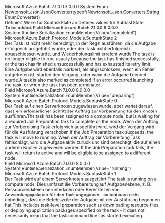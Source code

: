 <Type Name="SubtaskState" FullName="Microsoft.Azure.Batch.Protocol.Models.SubtaskState">
  <TypeSignature Language="C#" Value="public enum SubtaskState" />
  <TypeSignature Language="ILAsm" Value=".class public auto ansi sealed SubtaskState extends System.Enum" />
  <TypeSignature Language="DocId" Value="T:Microsoft.Azure.Batch.Protocol.Models.SubtaskState" />
  <TypeSignature Language="VB.NET" Value="Public Enum SubtaskState" />
  <TypeSignature Language="F#" Value="type SubtaskState = " />
  <AssemblyInfo>
    <AssemblyName>Microsoft.Azure.Batch</AssemblyName>
    <AssemblyVersion>7.1.0.0</AssemblyVersion>
    <AssemblyVersion>8.0.0.0</AssemblyVersion>
  </AssemblyInfo>
  <Base>
    <BaseTypeName>System.Enum</BaseTypeName>
  </Base>
  <Attributes>
    <Attribute>
      <AttributeName>Newtonsoft.Json.JsonConverter(typeof(Newtonsoft.Json.Converters.StringEnumConverter))</AttributeName>
    </Attribute>
  </Attributes>
  <Docs>
    <summary>
            <span data-ttu-id="ccf81-101">Definiert Werte für SubtaskState an.</span><span class="sxs-lookup"><span data-stu-id="ccf81-101">Defines values for SubtaskState.</span></span>
            </summary>
    <remarks>To be added.</remarks>
  </Docs>
  <Members>
    <Member MemberName="Completed">
      <MemberSignature Language="C#" Value="Completed" />
      <MemberSignature Language="ILAsm" Value=".field public static literal valuetype Microsoft.Azure.Batch.Protocol.Models.SubtaskState Completed = int32(2)" />
      <MemberSignature Language="DocId" Value="F:Microsoft.Azure.Batch.Protocol.Models.SubtaskState.Completed" />
      <MemberSignature Language="VB.NET" Value="Completed" />
      <MemberSignature Language="F#" Value="Completed = 2" Usage="Microsoft.Azure.Batch.Protocol.Models.SubtaskState.Completed" />
      <MemberType>Field</MemberType>
      <AssemblyInfo>
        <AssemblyName>Microsoft.Azure.Batch</AssemblyName>
        <AssemblyVersion>7.1.0.0</AssemblyVersion>
        <AssemblyVersion>8.0.0.0</AssemblyVersion>
      </AssemblyInfo>
      <Attributes>
        <Attribute>
          <AttributeName>System.Runtime.Serialization.EnumMember(Value="completed")</AttributeName>
        </Attribute>
      </Attributes>
      <ReturnValue>
        <ReturnType>Microsoft.Azure.Batch.Protocol.Models.SubtaskState</ReturnType>
      </ReturnValue>
      <MemberValue>2</MemberValue>
      <Docs>
        <summary>
            <span data-ttu-id="ccf81-102">Der Task ist nicht mehr berechtigt, in der Regel ausführen, da die Aufgabe erfolgreich ausgeführt wurde, oder der Task nicht erfolgreich abgeschlossen wurde, und Wiederholungslimit erreicht wurde.</span><span class="sxs-lookup"><span data-stu-id="ccf81-102">The task is no longer eligible to run, usually because the task has finished successfully, or the task has finished unsuccessfully and has exhausted its retry limit.</span></span> <span data-ttu-id="ccf81-103">Eine Aufgabe wird ebenfalls markiert, als abgeschlossen, wenn ein Fehler aufgetreten ist, starten den Vorgang, oder wenn die Aufgabe beendet wurde.</span><span class="sxs-lookup"><span data-stu-id="ccf81-103">A task is also marked as completed if an error occurred launching the task, or when the task has been terminated.</span></span>
            </summary>
      </Docs>
    </Member>
    <Member MemberName="Preparing">
      <MemberSignature Language="C#" Value="Preparing" />
      <MemberSignature Language="ILAsm" Value=".field public static literal valuetype Microsoft.Azure.Batch.Protocol.Models.SubtaskState Preparing = int32(0)" />
      <MemberSignature Language="DocId" Value="F:Microsoft.Azure.Batch.Protocol.Models.SubtaskState.Preparing" />
      <MemberSignature Language="VB.NET" Value="Preparing" />
      <MemberSignature Language="F#" Value="Preparing = 0" Usage="Microsoft.Azure.Batch.Protocol.Models.SubtaskState.Preparing" />
      <MemberType>Field</MemberType>
      <AssemblyInfo>
        <AssemblyName>Microsoft.Azure.Batch</AssemblyName>
        <AssemblyVersion>7.1.0.0</AssemblyVersion>
        <AssemblyVersion>8.0.0.0</AssemblyVersion>
      </AssemblyInfo>
      <Attributes>
        <Attribute>
          <AttributeName>System.Runtime.Serialization.EnumMember(Value="preparing")</AttributeName>
        </Attribute>
      </Attributes>
      <ReturnValue>
        <ReturnType>Microsoft.Azure.Batch.Protocol.Models.SubtaskState</ReturnType>
      </ReturnValue>
      <MemberValue>0</MemberValue>
      <Docs>
        <summary>
            <span data-ttu-id="ccf81-104">Der Task auf einen Serverknoten zugewiesen wurde, aber wartet darauf, dass ein erforderlicher Schritt der Auftrag zur Vorbereitung für den Knoten ausführen.</span><span class="sxs-lookup"><span data-stu-id="ccf81-104">The task has been assigned to a compute node, but is waiting for a required Job Preparation task to complete on the node.</span></span> <span data-ttu-id="ccf81-105">Wenn der Auftrag zur Vorbereitung Task erfolgreich ausgeführt wird, wird der Vorgang wird für die Ausführung verschoben.</span><span class="sxs-lookup"><span data-stu-id="ccf81-105">If the Job Preparation task succeeds, the task will move to running.</span></span> <span data-ttu-id="ccf81-106">Wenn der Auftrag zur Vorbereitung Task fehlschlägt, wird die Aufgabe aktiv zurück und sind berechtigt, die auf einen anderen Knoten zugewiesen werden.</span><span class="sxs-lookup"><span data-stu-id="ccf81-106">If the Job Preparation task fails, the task will return to active and will be eligible to be assigned to a different node.</span></span>
            </summary>
      </Docs>
    </Member>
    <Member MemberName="Running">
      <MemberSignature Language="C#" Value="Running" />
      <MemberSignature Language="ILAsm" Value=".field public static literal valuetype Microsoft.Azure.Batch.Protocol.Models.SubtaskState Running = int32(1)" />
      <MemberSignature Language="DocId" Value="F:Microsoft.Azure.Batch.Protocol.Models.SubtaskState.Running" />
      <MemberSignature Language="VB.NET" Value="Running" />
      <MemberSignature Language="F#" Value="Running = 1" Usage="Microsoft.Azure.Batch.Protocol.Models.SubtaskState.Running" />
      <MemberType>Field</MemberType>
      <AssemblyInfo>
        <AssemblyName>Microsoft.Azure.Batch</AssemblyName>
        <AssemblyVersion>7.1.0.0</AssemblyVersion>
        <AssemblyVersion>8.0.0.0</AssemblyVersion>
      </AssemblyInfo>
      <Attributes>
        <Attribute>
          <AttributeName>System.Runtime.Serialization.EnumMember(Value="running")</AttributeName>
        </Attribute>
      </Attributes>
      <ReturnValue>
        <ReturnType>Microsoft.Azure.Batch.Protocol.Models.SubtaskState</ReturnType>
      </ReturnValue>
      <MemberValue>1</MemberValue>
      <Docs>
        <summary>
            <span data-ttu-id="ccf81-107">Der Task wird auf einem Serverknoten ausgeführt.</span><span class="sxs-lookup"><span data-stu-id="ccf81-107">The task is running on a compute node.</span></span> <span data-ttu-id="ccf81-108">Dies umfasst die Vorbereitung auf Aufgabenebene, z. B. Ressourcendateien herunterladen oder Bereitstellen von Anwendungspaketen für den Task angegeben – es bedeutet nicht unbedingt, dass die Befehlszeile der Aufgabe mit der Ausführung begonnen hat.</span><span class="sxs-lookup"><span data-stu-id="ccf81-108">This includes task-level preparation such as downloading resource files or deploying application packages specified on the task - it does not necessarily mean that the task command line has started executing.</span></span>
            </summary>
      </Docs>
    </Member>
  </Members>
</Type>